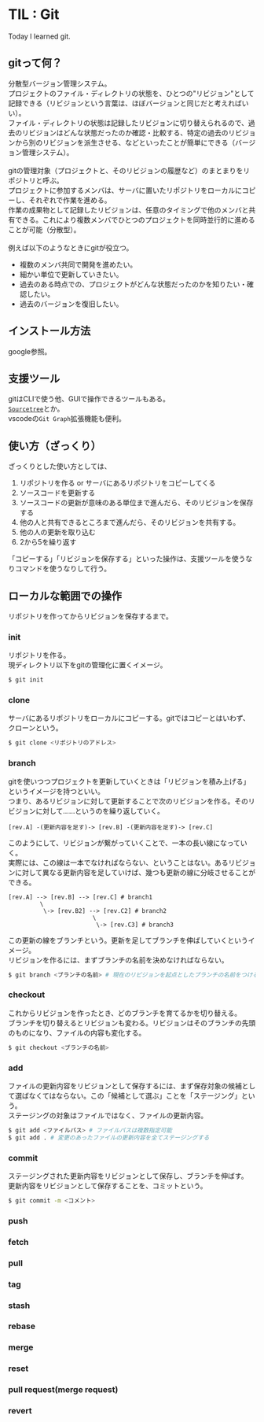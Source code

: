 # TIL : Git
Today I learned git.


## gitって何？
分散型バージョン管理システム。\
プロジェクトのファイル・ディレクトリの状態を、ひとつの"リビジョン"として記録できる（リビジョンという言葉は、ほぼバージョンと同じだと考えればいい）。\
ファイル・ディレクトリの状態は記録したリビジョンに切り替えられるので、過去のリビジョンはどんな状態だったのか確認・比較する、特定の過去のリビジョンから別のリビジョンを派生させる、などといったことが簡単にできる（バージョン管理システム）。\
\
gitの管理対象（プロジェクトと、そのリビジョンの履歴など）のまとまりをリポジトリと呼ぶ。\
プロジェクトに参加するメンバは、サーバに置いたリポジトリをローカルにコピーし、それぞれで作業を進める。\
作業の成果物として記録したリビジョンは、任意のタイミングで他のメンバと共有できる。これにより複数メンバでひとつのプロジェクトを同時並行的に進めることが可能（分散型）。\
\
例えば以下のようなときにgitが役立つ。
* 複数のメンバ共同で開発を進めたい。
* 細かい単位で更新していきたい。
* 過去のある時点での、プロジェクトがどんな状態だったのかを知りたい・確認したい。
* 過去のバージョンを復旧したい。


## インストール方法
google参照。


## 支援ツール
gitはCLIで使う他、GUIで操作できるツールもある。\
[`Sourcetree`](https://www.google.co.jp/)とか。\
vscodeの`Git Graph`拡張機能も便利。


## 使い方（ざっくり）
ざっくりとした使い方としては、
1. リポジトリを作る or サーバにあるリポジトリをコピーしてくる
2. ソースコードを更新する
3. ソースコードの更新が意味のある単位まで進んだら、そのリビジョンを保存する
4. 他の人と共有できるところまで進んだら、そのリビジョンを共有する。
5. 他の人の更新を取り込む
6. 2から5を繰り返す

「コピーする」「リビジョンを保存する」といった操作は、支援ツールを使うなりコマンドを使うなりして行う。


## ローカルな範囲での操作
リポジトリを作ってからリビジョンを保存するまで。

### init
リポジトリを作る。\
現ディレクトリ以下をgitの管理化に置くイメージ。
```sh
$ git init
```

### clone
サーバにあるリポジトリをローカルにコピーする。gitではコピーとはいわず、クローンという。
```sh
$ git clone <リポジトリのアドレス>
```

### branch
gitを使いつつプロジェクトを更新していくときは「リビジョンを積み上げる」というイメージを持つといい。\
つまり、あるリビジョンに対して更新することで次のリビジョンを作る。そのリビジョンに対して……というのを繰り返していく。
```
[rev.A] -(更新内容を足す)-> [rev.B] -(更新内容を足す)-> [rev.C]
```
このようにして、リビジョンが繋がっていくことで、一本の長い線になっていく。\
実際には、この線は一本でなければならない、ということはない。あるリビジョンに対して異なる更新内容を足していけば、幾つも更新の線に分岐させることができる。

```
[rev.A] --> [rev.B] --> [rev.C] # branch1
         \
          \-> [rev.B2] --> [rev.C2] # branch2
                        \
                         \-> [rev.C3] # branch3
```
この更新の線をブランチという。更新を足してブランチを伸ばしていくというイメージ。\
リビジョンを作るには、まずブランチの名前を決めなければならない。
```sh
$ git branch <ブランチの名前> # 現在のリビジョンを起点としたブランチの名前をつける
```

### checkout
これからリビジョンを作ったとき、どのブランチを育てるかを切り替える。\
ブランチを切り替えるとリビジョンも変わる。リビジョンはそのブランチの先頭のものになり、ファイルの内容も変化する。
```sh
$ git checkout <ブランチの名前>
```

### add
ファイルの更新内容をリビジョンとして保存するには、まず保存対象の候補として選ばなくてはならない。この「候補として選ぶ」ことを「ステージング」という。\
ステージングの対象はファイルではなく、ファイルの更新内容。
```sh
$ git add <ファイルパス> # ファイルパスは複数指定可能
$ git add . # 変更のあったファイルの更新内容を全てステージングする
```

### commit
ステージングされた更新内容をリビジョンとして保存し、ブランチを伸ばす。\
更新内容をリビジョンとして保存することを、コミットという。
```sh
$ git commit -m <コメント>
```

### push
### fetch
### pull
### tag
### stash
### rebase
### merge
### reset
### pull request(merge request)
### revert

